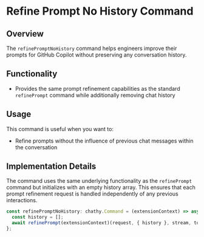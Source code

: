 # Refine Prompt No History Command

## Overview
The `refinePromptNoHistory` command helps engineers improve their prompts for GitHub Copilot without preserving any conversation history.

## Functionality
- Provides the same prompt refinement capabilities as the standard `refinePrompt` command while additionally removing chat history

## Usage
This command is useful when you want to:
- Refine prompts without the influence of previous chat messages within the conversation

## Implementation Details
The command uses the same underlying functionality as the `refinePrompt` command but initializes with an empty history array. This ensures that each prompt refinement request is handled independently of any previous interactions.

```typescript
const refinePromptNoHistory: chathy.Command = (extensionContext) => async (request, _context, stream, token) => {
  const history = [];
  await refinePrompt(extensionContext)(request, { history }, stream, token);
};
```
